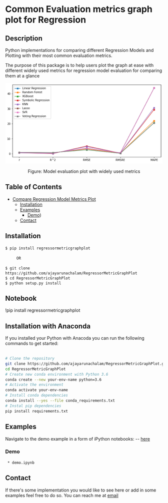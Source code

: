 #  Common Evaluation metrics graph plot for Regression 

## Description
Python implementations for comparing different Regression Models and Plotting with their most common evaluation metrics.

The purpose of this package is to help users plot the graph at ease with different widely used metrics for regression model evaluation for comparing them at a glance 

<p align="center">
    <img src="https://github.com/ajayarunachalam/RegressorMetricGraphPlot/blob/main/regressormetricgraphplot/example_plot.png" width="640"\>
</p>
<p align="center">
    Figure: Model evaluation plot with widely used metrics 
</p>


## Table of Contents
- [Compare Regression Model Metrics Plot](#regressormetricgraphplot)
  * [Installation](#installation)
  * [Examples](#examples)
    + [Demo](#Usage))
  * [Contact](#contact)

## Installation 
    $ pip install regressormetricgraphplot

         OR

    $ git clone https://github.com/ajayarunachalam/RegressorMetricGraphPlot
    $ cd RegressorMetricGraphPlot
    $ python setup.py install

## Notebook
   !pip install regressormetricgraphplot

## Installation with Anaconda

If you installed your Python with Anacoda you can run the following commands to get started:
```bash

# Clone the repository 
git clone https://github.com/ajayarunachalam/RegressorMetricGraphPlot.git
cd RegressorMetricGraphPlot
# Create new conda environment with Python 3.6
conda create --new your-env-name python=3.6
# Activate the environment
conda activate your-env-name
# Install conda dependencies
conda install --yes --file conda_requirements.txt
# Instal pip dependencies
pip install requirements.txt
```



## Examples
Navigate to the demo example in a form of iPython notebooks: -- [here](https://github.com/ajayarunachalam/RegressorMetricGraphPlot/blob/main/regressormetricgraphplot/demo.ipynb)


### Demo
     * demo.ipynb 

## Contact
If there's some implementation you would like to see here or add in some examples feel free to do so. You can reach me at [email](mailto:ajay.arunachalam08@gmail.com)
